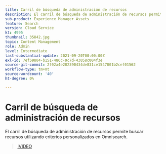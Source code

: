 ```yaml
---
title: Carril de búsqueda de administración de recursos
description: El carril de búsqueda de administración de recursos permite buscar recursos utilizando criterios personalizados en Omnisearch.
sub-product: Experience Manager Assets
feature: Search
version: Cloud Service
kt: 4995
thumbnail: 35842.jpg
topic: Content Management
role: Admin
level: Intermediate
last-substantial-update: 2021-09-20T00:00:00Z
exl-id: 7ef59804-b151-486c-9c7d-43058c004f3e
source-git-commit: 2f02a4e202390434de831ce1547001b2cef01562
workflow-type: tm+mt
source-wordcount: '40'
ht-degree: 0%

---
```


# Carril de búsqueda de administración de recursos

El carril de búsqueda de administración de recursos permite buscar recursos utilizando criterios personalizados en Omnisearch.

>[!VIDEO](https://video.tv.adobe.com/v/35842/?quality=12&learn=on&hidetitle=true)

